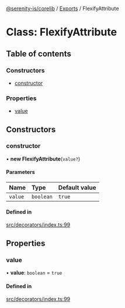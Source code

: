 [@serenity-is/corelib](../README.md) / [Exports](../modules.md) / FlexifyAttribute

# Class: FlexifyAttribute

## Table of contents

### Constructors

- [constructor](FlexifyAttribute.md#constructor)

### Properties

- [value](FlexifyAttribute.md#value)

## Constructors

### constructor

• **new FlexifyAttribute**(`value?`)

#### Parameters

| Name | Type | Default value |
| :------ | :------ | :------ |
| `value` | `boolean` | `true` |

#### Defined in

[src/decorators/index.ts:99](https://github.com/serenity-is/serenity/blob/master/packages/corelib/src/decorators/index.ts#L99)

## Properties

### value

• **value**: `boolean` = `true`

#### Defined in

[src/decorators/index.ts:99](https://github.com/serenity-is/serenity/blob/master/packages/corelib/src/decorators/index.ts#L99)
